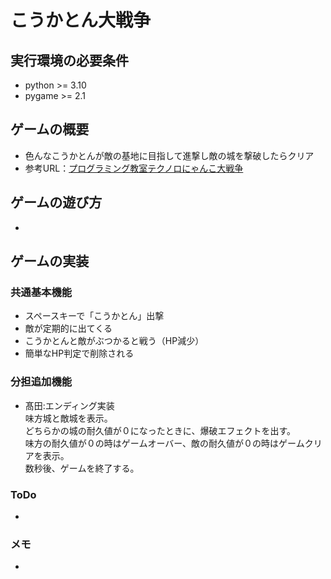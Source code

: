 # こうかとん大戦争

## 実行環境の必要条件
* python >= 3.10
* pygame >= 2.1

## ゲームの概要
* 色んなこうかとんが敵の基地に目指して進撃し敵の城を撃破したらクリア
* 参考URL：[プログラミング教室テクノロにゃんこ大戦争](https://programming-school-technolo.com/?page_id=2621)

## ゲームの遊び方
* 

## ゲームの実装


### 共通基本機能
* スペースキーで「こうかとん」出撃
* 敵が定期的に出てくる
* こうかとんと敵がぶつかると戦う（HP減少）
* 簡単なHP判定で削除される

### 分担追加機能
* 髙田:エンディング実装<br>
味方城と敵城を表示。<br>
どちらかの城の耐久値が０になったときに、爆破エフェクトを出す。<br>
味方の耐久値が０の時はゲームオーバー、敵の耐久値が０の時はゲームクリアを表示。<br>
数秒後、ゲームを終了する。 

### ToDo
- 

### メモ
* 